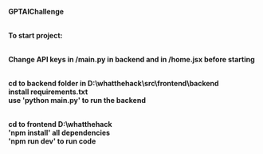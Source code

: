 <b>GPTAIChallenge <b/><br><br>

To start project: <br><br>

Change API keys in /main.py in backend and in /home.jsx before starting<br><br>

cd to backend folder in D:\whatthehack\src\frontend\backend<br>
install requirements.txt<br>
use 'python main.py' to run the backend<br><br>

cd to frontend D:\whatthehack<br>
'npm install' all dependencies<br>
'npm run dev' to run code<br>


